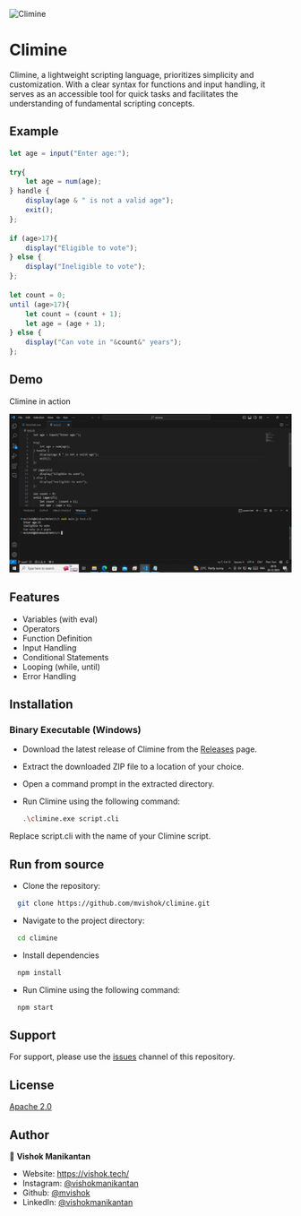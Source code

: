 
![Climine](https://socialify.git.ci/mvishok/climine/image?description=1&descriptionEditable=A%20lightweight%20scripting%20language%20for%20simplicity&font=Source%20Code%20Pro&forks=1&issues=1&language=1&logo=https%3A%2F%2Fi.postimg.cc%2FRFpgk3rb%2Fclimine.png&name=1&owner=1&pattern=Charlie%20Brown&pulls=1&stargazers=1&theme=Auto)

# Climine

Climine, a lightweight scripting language, prioritizes simplicity and customization. With a clear syntax for functions and input handling, it serves as an accessible tool for quick tasks and facilitates the understanding of fundamental scripting concepts.


## Example

```javascript
let age = input("Enter age:");

try{
    let age = num(age);
} handle {
    display(age & " is not a valid age");
    exit();
};

if (age>17){
    display("Eligible to vote");
} else {
    display("Ineligible to vote");
};

let count = 0;
until (age>17){
    let count = (count + 1);
    let age = (age + 1);
} else {
    display("Can vote in "&count&" years");
};

```


## Demo

Climine in action


![Screenshot](capture.png)

## Features

- Variables (with eval)
- Operators
- Function Definition
- Input Handling
- Conditional Statements
- Looping (while, until)
- Error Handling

## Installation

### Binary Executable (Windows)

 - Download the latest release of Climine from the [Releases](https://github.com/mvishok/climine/releases) page.

 - Extract the downloaded ZIP file to a location of your choice.

 - Open a command prompt in the extracted directory.

 - Run Climine using the following command:
   ```bash
   .\climine.exe script.cli
   ```
   
Replace script.cli with the name of your Climine script.
    
## Run from source

 - Clone the repository:

```bash
  git clone https://github.com/mvishok/climine.git
```

 - Navigate to the project directory:

```bash
  cd climine
```

 - Install dependencies
```bash
  npm install
```

 - Run Climine using the following command:

```bash
  npm start
```
  




## Support

For support, please use the [issues](https://github.com/mvishok/climine/issues) channel of this repository.


## License

[Apache 2.0](LICENSE)

## Author

👤 **Vishok Manikantan**

* Website: https://vishok.tech/
* Instagram: [@vishokmanikantan](https://instagram.com/vishokmanikantan)
* Github: [@mvishok](https://github.com/mvishok)
* LinkedIn: [@vishokmanikantan](https://linkedin.com/in/vishokmanikantan)
